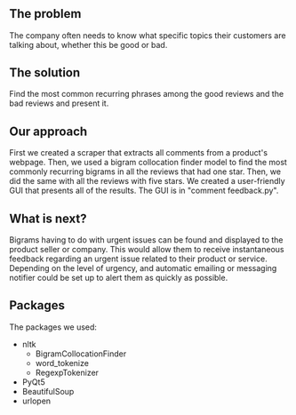 # 

## The problem
The company often needs to know what specific topics their customers are talking about, whether this be good or bad.

## The solution
Find the most common recurring phrases among the good reviews and the bad reviews and present it.

## Our approach
First we created a scraper that extracts all comments from a product's webpage. Then, we used a bigram collocation finder model to find the most commonly recurring bigrams in all the reviews that had one star. Then, we did the same with all the reviews with five stars. We created a user-friendly GUI that presents all of the results.
The GUI is in "comment feedback.py".

## What is next?
Bigrams having to do with urgent issues can be found and displayed to the product seller or company. This would allow them to receive instantaneous feedback regarding an urgent issue related to their product or service. Depending on the level of urgency, and automatic emailing or messaging notifier could be set up to alert them as quickly as possible.

## Packages
The packages we used:
- nltk
  - BigramCollocationFinder
  - word_tokenize
  - RegexpTokenizer
- PyQt5
- BeautifulSoup
- urlopen
 

